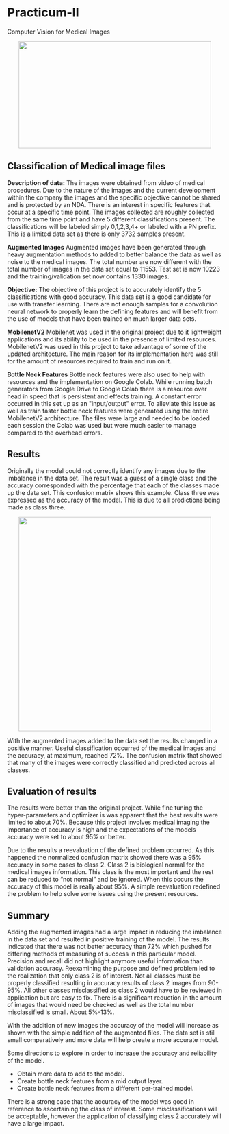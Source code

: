 # Practicum-II
Computer Vision for Medical Images

<p align="center">
  <img width="450" height="250" src="https://gdb.voanews.com/A13A1BE6-4C25-48DF-B44F-253481BD4333_w1023_r1_s.jpg">
</p>

## Classification of Medical image files


**Description of data:**
The images were obtained from video of medical procedures.  Due to the nature of the images and the current development within the company the images and the specific objective cannot be shared and is protected by an NDA.  There is an interest in specific features that occur at a specific time point.  The images collected are roughly collected from the same time point and have 5 different classifications present.  The classifications will be labeled simply 0,1,2,3,4+ or labeled with a PN prefix.  This is a limited data set as there is only 3732 samples present. 

**Augmented Images**
Augmented images have been generated through heavy augmentation methods to added to better balance the data as well as noise to the medical images.  The total number are now different with the total number of images in the data set equal to 11553. Test set is now 10223 and the training/validation set now contains 1330 images.

**Objective:**
The objective of this project is to accurately identify the 5 classifications with good accuracy.  This data set is a good candidate for use with transfer learning.  There are not enough samples for a convolution neural network to properly learn the defining features and will benefit from the use of models that have been trained on much larger data sets.

**MobilenetV2**
Mobilenet was used in the original project due to it lightweight applications and its ability to be used in the presence of limited resources.  MobilenetV2 was used in this project to take advantage of some of the updated architecture. The main reason for its implementation here was still for the amount of resources required to train and run on it. 

**Bottle Neck Features**
Bottle neck features were also used to help with resources and the implementation on Google Colab.  While running batch generators from Google Drive to Google Colab there is a resource over head in speed that is persistent and effects training.  A constant error occurred in this set up as an "input/output" error.  To alleviate this issue as well as train faster bottle neck features were generated using the entire MobilenetV2 architecture.  The files were large and needed to be loaded each session the Colab was used but were much easier to manage compared to the overhead errors.


## Results
Originally the model could not correctly identify any images due to the imbalance in the data set.  The result was a guess of a single class and the accuracy corresponded with the percentage that each of the classes made up the data set. This confusion matrix shows this example. Class three was expressed as the accuracy of the model. This is due to all predictions being made as class three.
<p align="center">
  <img width="450" height="500" src="https://github.com/jgarci135/Practicum-I/blob/master/Figures/Confusion%20matrix.JPG">
</p>
With the augmented images added to the data set the results changed in a positive manner.  Useful classification occurred of the medical images and the accuracy, at maximum, reached 72%. The confusion matrix that showed that many of the images were correctly classified and predicted across all classes.

## Evaluation of results
The results were better than the original project.  While fine tuning the hyper-parameters and optimizer is was apparent that the best results were limited to about 70%.  Because this project involves medical imaging the importance of accuracy is high and the expectations of the models accuracy were set to about 95% or better.  

Due to the results a reevaluation of the defined problem occurred.  As this happened the normalized confusion matrix showed there was a 95% accuracy in some cases to class 2.  Class 2 is biological normal for the medical images information.  This class is the most important and the rest can be reduced to “not normal” and be ignored.  When this occurs the accuracy of this model is really about 95%.  A simple reevaluation redefined the problem to help solve some issues using the present resources.

## Summary 
Adding the augmented images had a large impact in reducing the imbalance in the data set and resulted in positive training of the model.  The results indicated that there was not better accuracy than 72% which pushed for differing methods of measuring of success in this particular model.  Precision and recall did not highlight anymore useful information than validation accuracy. Reexamining the purpose and defined problem led to the realization that only class 2 is of interest. Not all classes must be properly classified resulting in accuracy results of class 2 images from 90-95%.  All other classes misclassified as class 2 would have to be reviewed in application but are easy to fix.  There is a significant  reduction in the amount of images that would need be checked as well as the total number misclassified is small. About 5%-13%.

With the addition of new images the accuracy of the model will increase as shown with the simple addition of the augmented files.  The data set is still small comparatively and more data will help create a more accurate model.

Some directions to explore in order to increase the accuracy and reliability of the model.

* Obtain more data to add to the model.  
* Create bottle neck features from a mid output layer.
* Create bottle neck features from a different per-trained model.

There is a strong case that the accuracy of the model was good in reference to ascertaining the class of interest.  Some misclassifications will be acceptable, however the application of classifying class 2 accurately will have a large impact.  
